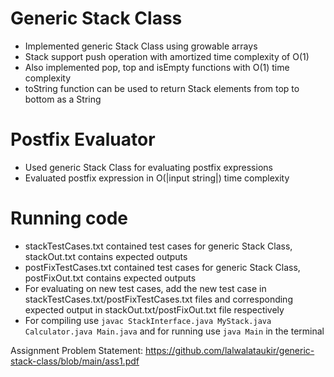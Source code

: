 # Generic Stack Class
* Implemented generic Stack Class using growable arrays
* Stack support push operation with amortized time complexity of O(1)
* Also implemented pop, top and isEmpty functions with O(1) time complexity
* toString function can be used to return Stack elements from top to bottom as a String

# Postfix Evaluator
* Used generic Stack Class for evaluating postfix expressions
* Evaluated postfix expression in O(|input string|) time complexity

# Running code
* stackTestCases.txt contained test cases for generic Stack Class, stackOut.txt contains expected outputs
* postFixTestCases.txt contained test cases for generic Stack Class, postFixOut.txt contains expected outputs
* For evaluating on new test cases, add the new test case in stackTestCases.txt/postFixTestCases.txt files and corresponding expected output in stackOut.txt/postFixOut.txt file respectively
* For compiling use ```javac StackInterface.java MyStack.java Calculator.java Main.java``` and for running use ```java Main``` in the terminal

Assignment Problem Statement: https://github.com/lalwalataukir/generic-stack-class/blob/main/ass1.pdf
